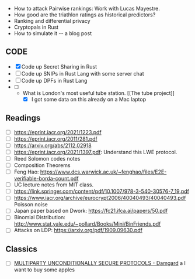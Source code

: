 + How to attack Pairwise rankings: Work with Lucas Mayestre.
+ How good are the triathlon ratings as historical predictors? 
+ Ranking and differential privacy
+ Cryptopals in Rust 
+ How to simulate it -- a blog post


## CODE

- [x] Code up Secret Sharing in Rust
- [ ] Code up SNIPs in Rust Lang with some server chat
- [ ] Code up DPFs in Rust Lang
- [ ] + What is London's most useful tube station. [[The tube project]]
	- [x] I got some data on this already on a Mac laptop

## Readings 
- [ ] https://eprint.iacr.org/2021/1223.pdf
- [ ] https://eprint.iacr.org/2011/281.pdf
- [ ] https://arxiv.org/abs/2112.02918
- [ ] https://eprint.iacr.org/2021/1397.pdf: Understand this LWE protocol.
- [ ] Reed Solomon codes notes 
- [ ] Composition Theorems
- [ ] Feng Hao: https://www.dcs.warwick.ac.uk/~fenghao/files/E2E-verifiable-borda-count.pdf
- [ ] UC lecture notes from MIT class. 
- [ ] https://link.springer.com/content/pdf/10.1007/978-3-540-30576-7_19.pdf
- [ ] https://www.iacr.org/archive/eurocrypt2006/40040493/40040493.pdf Poisson noise
- [ ] Japan paper based on Dwork: https://fc21.ifca.ai/papers/50.pdf
- [ ] Binomial Distribution: http://www.stat.yale.edu/~pollard/Books/Mini/BinFriends.pdf
- [ ] Attacks on LDP: https://arxiv.org/pdf/1909.09630.pdf

## Classics 

- [ ] [MULTIPARTY UNCONDITIONALLY SECURE PROTOCOLS - Damgard](https://dl.acm.org/doi/pdf/10.1145/62212.62214)
a
I want to buy some apples 